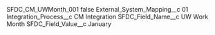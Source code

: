 <?xml version="1.0" encoding="UTF-8"?>
<CustomMetadata xmlns="http://soap.sforce.com/2006/04/metadata" xmlns:xsi="http://www.w3.org/2001/XMLSchema-instance" xmlns:xsd="http://www.w3.org/2001/XMLSchema">
    <label>SFDC_CM_UWMonth_001</label>
    <protected>false</protected>
    <values>
        <field>External_System_Mapping__c</field>
        <value xsi:type="xsd:string">01</value>
    </values>
    <values>
        <field>Integration_Process__c</field>
        <value xsi:type="xsd:string">CM Integration</value>
    </values>
    <values>
        <field>SFDC_Field_Name__c</field>
        <value xsi:type="xsd:string">UW Work Month</value>
    </values>
    <values>
        <field>SFDC_Field_Value__c</field>
        <value xsi:type="xsd:string">January</value>
    </values>
</CustomMetadata>
